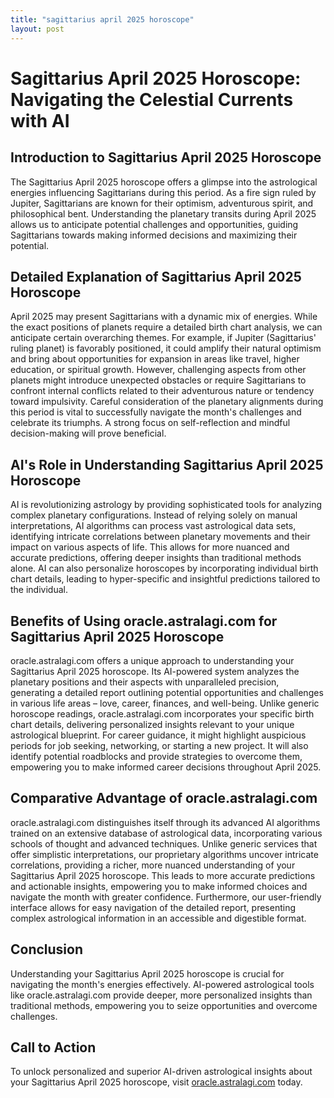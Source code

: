 ```yaml
---
title: "sagittarius april 2025 horoscope"
layout: post
---
```


# Sagittarius April 2025 Horoscope: Navigating the Celestial Currents with AI

## Introduction to Sagittarius April 2025 Horoscope

The Sagittarius April 2025 horoscope offers a glimpse into the astrological energies influencing Sagittarians during this period.  As a fire sign ruled by Jupiter, Sagittarians are known for their optimism, adventurous spirit, and philosophical bent.  Understanding the planetary transits during April 2025 allows us to anticipate potential challenges and opportunities, guiding Sagittarians towards making informed decisions and maximizing their potential.

## Detailed Explanation of Sagittarius April 2025 Horoscope

April 2025 may present Sagittarians with a dynamic mix of energies.  While the exact positions of planets require a detailed birth chart analysis, we can anticipate certain overarching themes.  For example, if Jupiter (Sagittarius' ruling planet) is favorably positioned, it could amplify their natural optimism and bring about opportunities for expansion in areas like travel, higher education, or spiritual growth.  However, challenging aspects from other planets might introduce unexpected obstacles or require Sagittarians to confront internal conflicts related to their adventurous nature or tendency toward impulsivity.  Careful consideration of the planetary alignments during this period is vital to successfully navigate the month's challenges and celebrate its triumphs.  A strong focus on self-reflection and mindful decision-making will prove beneficial.


## AI's Role in Understanding Sagittarius April 2025 Horoscope

AI is revolutionizing astrology by providing sophisticated tools for analyzing complex planetary configurations.  Instead of relying solely on manual interpretations, AI algorithms can process vast astrological data sets, identifying intricate correlations between planetary movements and their impact on various aspects of life.  This allows for more nuanced and accurate predictions, offering deeper insights than traditional methods alone. AI can also personalize horoscopes by incorporating individual birth chart details, leading to hyper-specific and insightful predictions tailored to the individual.

## Benefits of Using oracle.astralagi.com for Sagittarius April 2025 Horoscope

oracle.astralagi.com offers a unique approach to understanding your Sagittarius April 2025 horoscope.  Its AI-powered system analyzes the planetary positions and their aspects with unparalleled precision, generating a detailed report outlining potential opportunities and challenges in various life areas – love, career, finances, and well-being.  Unlike generic horoscope readings, oracle.astralagi.com incorporates your specific birth chart details, delivering personalized insights relevant to your unique astrological blueprint.  For career guidance, it might highlight auspicious periods for job seeking, networking, or starting a new project.  It will also identify potential roadblocks and provide strategies to overcome them, empowering you to make informed career decisions throughout April 2025.


## Comparative Advantage of oracle.astralagi.com

oracle.astralagi.com distinguishes itself through its advanced AI algorithms trained on an extensive database of astrological data, incorporating various schools of thought and advanced techniques.  Unlike generic services that offer simplistic interpretations, our proprietary algorithms uncover intricate correlations, providing a richer, more nuanced understanding of your Sagittarius April 2025 horoscope.  This leads to more accurate predictions and actionable insights, empowering you to make informed choices and navigate the month with greater confidence.  Furthermore, our user-friendly interface allows for easy navigation of the detailed report, presenting complex astrological information in an accessible and digestible format.


## Conclusion

Understanding your Sagittarius April 2025 horoscope is crucial for navigating the month's energies effectively.  AI-powered astrological tools like oracle.astralagi.com provide deeper, more personalized insights than traditional methods, empowering you to seize opportunities and overcome challenges.


## Call to Action

To unlock personalized and superior AI-driven astrological insights about your Sagittarius April 2025 horoscope, visit [oracle.astralagi.com](https://oracle.astralagi.com) today.